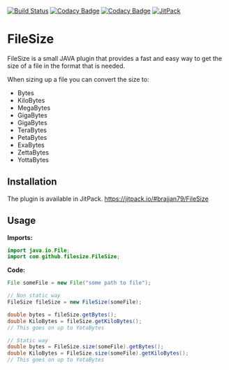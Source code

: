 [![Build Status](https://travis-ci.com/brajjan79/FileSize.svg?branch=main)](https://travis-ci.com/brajjan79/FileSize)
[![Codacy Badge](https://app.codacy.com/project/badge/Grade/c866c4f4c44c4ea8bf539031c235a8a3)](https://www.codacy.com/gh/brajjan79/FileSize/dashboard?utm_source=github.com&amp;utm_medium=referral&amp;utm_content=brajjan79/FileSize&amp;utm_campaign=Badge_Grade)
[![Codacy Badge](https://app.codacy.com/project/badge/Coverage/c866c4f4c44c4ea8bf539031c235a8a3)](https://www.codacy.com/gh/brajjan79/FileSize/dashboard?utm_source=github.com&utm_medium=referral&utm_content=brajjan79/FileSize&utm_campaign=Badge_Coverage)
[![JitPack](https://jitpack.io/v/brajjan79/FileSize.svg)](https://jitpack.io/#brajjan79/FileSize)

# FileSize
FileSize is a small JAVA plugin that provides a fast and easy way to get the size of a file in the format that is needed.

When sizing up a file you can convert the size to:
  * Bytes
  * KiloBytes
  * MegaBytes
  * GigaBytes
  * GigaBytes
  * TeraBytes
  * PetaBytes
  * ExaBytes
  * ZettaBytes
  * YottaBytes

## Installation

The plugin is available in JitPack.
https://jitpack.io/#brajjan79/FileSize

## Usage

**Imports:**
```JAVA
import java.io.File;
import com.github.filesize.FileSize;
```

**Code:**
```JAVA
File someFile = new File("some path to file");

// Non static way
FileSize fileSize = new FileSize(someFile);

double bytes = fileSize.getBytes();
double KiloBytes = fileSize.getKiloBytes();
// This goes on up to YotaBytes

// Static way
double bytes = FileSize.size(someFile).getBytes();
double KiloBytes = FileSize.size(someFile).getKiloBytes();
// This goes on up to YotaBytes
```